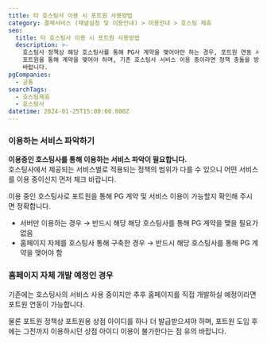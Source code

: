```yaml
---
title: 타 호스팅사 이용 시 포트원 사용방법
category: 결제서비스 (채널설정 및 이용안내) > 이용안내 > 호스팅 제휴
seo:
  title: 타 호스팅사 이용 시 포트원 사용방법
  description: >-
    호스팅사 정책상 해당 호스팅사를 통해 PG사 계약을 맺어야만 하는 경우, 포트원 연동 서비스(API) 이용 방법 안내를 드립니다. 반드시
    포트원을 통해 계약을 맺어야 하며, 기존 호스팅사 서비스 이용 중이라면 정책 충돌을 방지하기 위해 포트원의 가이드를 체크해 주시기
    바랍니다.
pgCompanies:
  - 공통
searchTags:
  - 호스팅제휴
  - 호스팅사
datetime: 2024-01-25T15:00:00.000Z
---
```


<Callout content="간혹 호스팅사 정책상 반드시 해당 호스팅사를 통해 PG사와의 계약을 맺어야만 하는 경우도 존재합니다.
포트원도 연동 서비스(API) 이용 시 반드시 포트원을 통해 계약을 맺으셔야 하므로, 기존에 호스팅사의 서비스를 이용 중이시라면 정책 충돌을 유의하시어 아래 내용을 먼저 체크해 주셔야 합니다.
" title="" />

### **이용하는 서비스 파악하기**

**이용중인 호스팅사를 통해 이용하는 서비스 파악이 필요합니다.**\
호스팅사에서 제공되는 서비스별로 적용되는 정책의 범위가 다를 수 있으니 어떤 서비스를 이용 중이신지 먼저 체크 바랍니다.

이용 중인 호스팅사로 포트원을 통해 PG 계약 및 서비스 이용이 가능할지 확인해 주시면 정확합니다.

- 서버만 이용하는 경우 → 반드시 해당 해당 호스팅사를 통해 PG 계약을 맺을 필요가 없음
- 홈페이지 자체를 호스팅사 통해 구축한 경우 → 반드시 해당 호스팅사를 통해 PG 계약을 맺어야 함

### **홈페이지 자체 개발 예정인 경우**

기존에는 호스팅사의 서비스 사용 중이지만 추후 홈페이지를 직접 개발하실 예정이라면 포트원 연동이 가능합니다.

물론 포트원 정책상 포트원용 상점 아이디를 하나 더 발급받으셔야 하며, 포트원 도입 후에는 그전까지 이용하시던 상점 아이디 이용이 불가한다는 점 유의 바랍니다.

<Callout icon="" title="결제대행사별 특징 > 서비스추가/변경 ↗" content="" />
